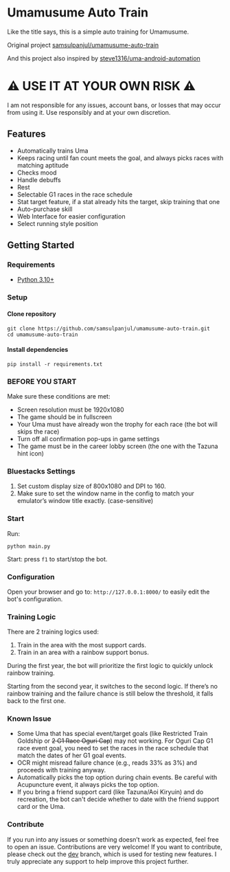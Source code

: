 # Umamusume Auto Train

Like the title says, this is a simple auto training for Umamusume.

Original project [samsulpanjul/umamusume-auto-train](https://github.com/samsulpanjul/umamusume-auto-train)

And this project also inspired by [steve1316/uma-android-automation](https://github.com/steve1316/uma-android-automation)

# ⚠️ USE IT AT YOUR OWN RISK ⚠️

I am not responsible for any issues, account bans, or losses that may occur from using it.
Use responsibly and at your own discretion.

## Features

- Automatically trains Uma
- Keeps racing until fan count meets the goal, and always picks races with matching aptitude
- Checks mood
- Handle debuffs
- Rest
- Selectable G1 races in the race schedule
- Stat target feature, if a stat already hits the target, skip training that one
- Auto-purchase skill
- Web Interface for easier configuration
- Select running style position

## Getting Started

### Requirements

- [Python 3.10+](https://www.python.org/downloads/)

### Setup

#### Clone repository

```
git clone https://github.com/samsulpanjul/umamusume-auto-train.git
cd umamusume-auto-train
```

#### Install dependencies

```
pip install -r requirements.txt
```

### BEFORE YOU START

Make sure these conditions are met:

- Screen resolution must be 1920x1080
- The game should be in fullscreen
- Your Uma must have already won the trophy for each race (the bot will skips the race)
- Turn off all confirmation pop-ups in game settings
- The game must be in the career lobby screen (the one with the Tazuna hint icon)

### Bluestacks Settings

1. Set custom display size of 800x1080 and DPI to 160.
2. Make sure to set the window name in the config to match your emulator’s window title exactly. (case-sensitive)

### Start

Run:

```
python main.py
```

Start:
press `f1` to start/stop the bot.

### Configuration

Open your browser and go to: `http://127.0.0.1:8000/` to easily edit the bot's configuration.

### Training Logic

There are 2 training logics used:

1. Train in the area with the most support cards.
2. Train in an area with a rainbow support bonus.

During the first year, the bot will prioritize the first logic to quickly unlock rainbow training.

Starting from the second year, it switches to the second logic. If there’s no rainbow training and the failure chance is still below the threshold, it falls back to the first one.

### Known Issue

- Some Uma that has special event/target goals (like Restricted Train Goldship or ~~2 G1 Race Oguri Cap~~) may not working. For Oguri Cap G1 race event goal, you need to set the races in the race schedule that match the dates of her G1 goal events.
- OCR might misread failure chance (e.g., reads 33% as 3%) and proceeds with training anyway.
- Automatically picks the top option during chain events. Be careful with Acupuncture event, it always picks the top option.
- If you bring a friend support card (like Tazuna/Aoi Kiryuin) and do recreation, the bot can't decide whether to date with the friend support card or the Uma.

### Contribute

If you run into any issues or something doesn’t work as expected, feel free to open an issue.
Contributions are very welcome! If you want to contribute, please check out the [dev](https://github.com/samsulpanjul/umamusume-auto-train/tree/dev) branch, which is used for testing new features. I truly appreciate any support to help improve this project further.
